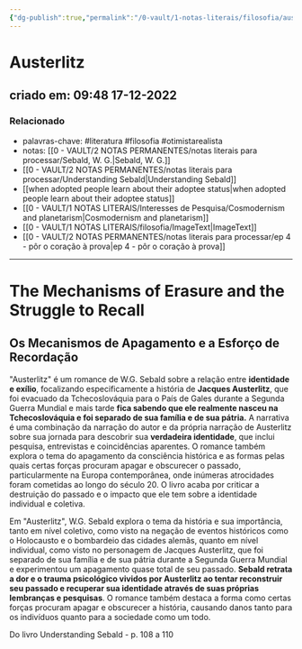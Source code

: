 ```yaml
---
{"dg-publish":true,"permalink":"/0-vault/1-notas-literais/filosofia/austerlitz/","tags":["literatura","filosofia","otimistarealista"],"dgHomeLink":true,"dgShowLocalGraph":true,"dgShowFileTree":true,"noteIcon":""}
---
```


# Austerlitz
## criado em: 09:48 17-12-2022

### Relacionado
- palavras-chave: #literatura #filosofia #otimistarealista 
- notas: [[0 - VAULT/2 NOTAS PERMANENTES/notas literais para processar/Sebald, W. G.\|Sebald, W. G.]]
- [[0 - VAULT/2 NOTAS PERMANENTES/notas literais para processar/Understanding Sebald\|Understanding Sebald]]
- [[when adopted people learn about their adoptee status\|when adopted people learn about their adoptee status]]
- [[0 - VAULT/1 NOTAS LITERAIS/Interesses de Pesquisa/Cosmodernism and planetarism\|Cosmodernism and planetarism]]
- [[0 - VAULT/1 NOTAS LITERAIS/filosofia/ImageText\|ImageText]]
- [[0 - VAULT/2 NOTAS PERMANENTES/notas literais para processar/ep 4 - pôr o coração à prova\|ep 4 - pôr o coração à prova]]
---
# The Mechanisms of Erasure and the Struggle to Recall
## Os Mecanismos de Apagamento e a Esforço de Recordação

"Austerlitz" é um romance de W.G. Sebald sobre a relação entre **identidade e exílio**, focalizando especificamente a história de **Jacques Austerlitz**, que foi evacuado da Tchecoslováquia para o País de Gales durante a Segunda Guerra Mundial e mais tarde **fica sabendo que ele realmente nasceu na Tchecoslováquia e foi separado de sua família e de sua pátria.** A narrativa é uma combinação da narração do autor e da própria narração de Austerlitz sobre sua jornada para descobrir sua **verdadeira identidade**, que inclui pesquisa, entrevistas e coincidências aparentes. O romance também explora o tema do apagamento da consciência histórica e as formas pelas quais certas forças procuram apagar e obscurecer o passado, particularmente na Europa contemporânea, onde inúmeras atrocidades foram cometidas ao longo do século 20. O livro acaba por criticar a destruição do passado e o impacto que ele tem sobre a identidade individual e coletiva.

Em "Austerlitz", W.G. Sebald explora o tema da história e sua importância, tanto em nível coletivo, como visto na negação de eventos históricos como o Holocausto e o bombardeio das cidades alemãs, quanto em nível individual, como visto no personagem de Jacques Austerlitz, que foi separado de sua família e de sua pátria durante a Segunda Guerra Mundial e experimentou um apagamento quase total de seu passado. **Sebald retrata a dor e o trauma psicológico vividos por Austerlitz ao tentar reconstruir seu passado e recuperar sua identidade através de suas próprias lembranças e pesquisas**. O romance também destaca a forma como certas forças procuram apagar e obscurecer a história, causando danos tanto para os indivíduos quanto para a sociedade como um todo.

Do livro Understanding Sebald - p. 108 a 110